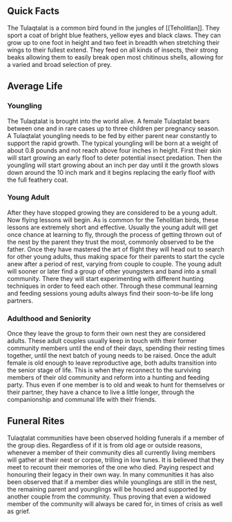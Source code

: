 
```table-of-contents
```

## Quick Facts

The Tulaqtalat is a common bird found in the jungles of [[Teholitlan]]. They sport a coat of bright blue feathers, yellow eyes and black claws. They can grow up to one foot in height and two feet in breadth when stretching their wings to their fullest extend. They feed on all kinds of insects, their strong beaks allowing them to easily break open most chitinous shells, allowing for a varied and broad selection of prey. 


## Average Life

### Youngling


The Tulaqtalat is brought into the world alive. A female Tulaqtalat bears between one and in rare cases up to three children per pregnancy season. A Tulaqtalat youngling needs to be fed by either parent near constantly to support the rapid growth. The typical youngling will be born at a weight of about 0.8 pounds and not reach above four inches in height. First their skin will start growing an early floof to deter potential insect predation. Then the youngling will start growing about an inch per day until it the growth slows down around the 10 inch mark and it begins replacing the early floof with the full feathery coat. 

### Young Adult

After they have stopped growing they are considered to be a young adult. Now flying lessons will begin. As is common for the Teholitlan birds, these lessons are extremely short and effective. Usually the young adult will get once chance at learning to fly, through the process of getting thrown out of the nest by the parent they trust the most, commonly observed to be the father. Once they have mastered the art of flight they will head out to search for other young adults, thus making space for their parents to start the cycle anew after a period of rest, varying from couple to couple. The young adult will sooner or later find a group of other youngsters and band into a small community. There they will start experimenting with different hunting techniques in order to feed each other. Through these communal learning and feeding sessions young adults always find their soon-to-be life long partners. 

### Adulthood and Seniority

Once they leave the group to form their own nest they are considered adults. These adult couples usually keep in touch with their former community members until the end of their days, spending their resting times together, until the next batch of young needs to be raised. Once the adult female is old enough to leave reproductive age, both adults transition into the senior stage of life. This is when they reconnect to the surviving members of their old community and reform into a hunting and feeding party. Thus even if one member is to old and weak to hunt for themselves or their partner, they have a chance to live a little longer, through the companionship and communal life with their friends. 

## Funeral Rites

Tulaqtalat communities have been observed holding funerals if a member of the group dies. Regardless of if it is from old age or outside reasons, whenever a member of their community dies all currently living members will gather at their nest or corpse, trilling in low tunes. It is believed that they meet to recount their memories of the one who died. Paying respect and honouring their legacy in their own way. In many communities it has also been observed that if a member dies while younglings are still in the nest, the remaining parent and younglings will be housed and supported by another couple from the community. Thus proving that even a widowed member of the community will always be cared for, in times of crisis as well as grief. 